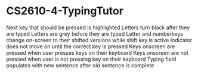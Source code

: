 # CS2610-4-TypingTutor

Next key that should be pressed is highlighted
Letters turn black after they are typed
Letters are grey before they are typed
Letter and numberkeys change on-screen to their shifted versions while shift key is active
Indicator does not move on until the correct key is pressed
Keys onscreen are pressed when user presses keys on their keyboard
Keys onscreen are not pressed when user is not pressing key on their keyboard
Typing field populates with new sentence after old sentence is complete
